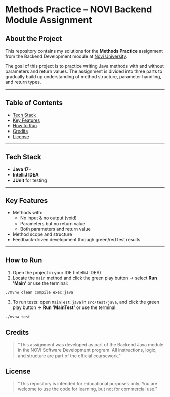 # Methods Practice – NOVI Backend Module Assignment

## About the Project

This repository contains my solutions for the **Methods Practice** assignment from the Backend Development module at [Novi University](https://www.novi.nl).

The goal of this project is to practice writing Java methods with and without parameters and return values. The assignment is divided into three parts to gradually build up understanding of method structure, parameter handling, and return types.

---

## Table of Contents

- [Tech Stack](#tech-stack)
- [Key Features](#key-features)
- [How to Run](#how-to-run)
- [Credits](#credits)
- [License](#license)

---

## Tech Stack

- **Java 17**+
- **IntelliJ IDEA**
- **JUnit** for testing

---

## Key Features

- Methods with:
    - No input & no output (void)
    - Parameters but no return value
    - Both parameters and return value
- Method scope and structure
- Feedback-driven development through green/red test results

---

## How to Run

1. Open the project in your IDE (IntelliJ IDEA)
2. Locate the `main` method and click the green play button → select **Run 'Main'** or use the terminal:
```bash
./mvnw clean compile exec:java
```
3. To run tests: open `MainTest.java` in `src/test/java`, and click the green play button → **Run 'MainTest'** or use the terminal:
```bash
./mvnw test
```

## Credits
> "This assignment was developed as part of the Backend Java module in the NOVI Software Development program. All instructions, logic, and structure are part of the official coursework."

## License
> "This repository is intended for educational purposes only. You are welcome to use the code for learning, but not for commercial use."